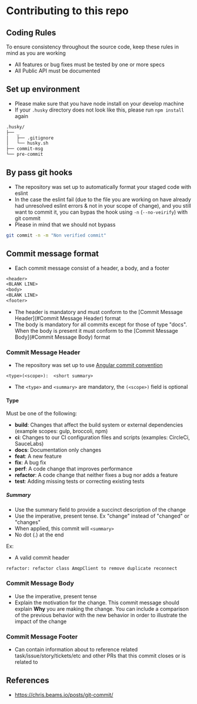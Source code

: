 # Contributing to this repo

## Coding Rules

To ensure consistency throughout the source code, keep these rules in mind as you are working
- All features or bug fixes must be tested by one or more specs
- All Public API must be documented

## Set up environment
- Please make sure that you have node install on your develop machine
- If your `.husky` directory does not look like this, please run `npm install` again
```bash
.husky/
├── _
│   ├── .gitignore
│   └── husky.sh
├── commit-msg
└── pre-commit
```

## By pass git hooks
- The repository was set up to automatically format your staged code with eslint
- In the case the eslint fail (due to the file you are working on have already had unresolved eslint errors & not in your scope of change), and you still want to commit it, you can bypas the hook using `-n` (`--no-veirify`) with git commit
- Please in mind that we should not bypass

```bash
git commit -n -m "Non verified commit"
```

## Commit message format
- Each commit message consist of a header, a body, and a footer

```txt
<header>
<BLANK LINE>
<body>
<BLANK LINE>
<footer>
```

- The header is mandatory and must conform to the [Commit Message Header](#Commit Message Header) format
- The body is mandatory for all commits except for those of type "docs". When the body is present it must conform to the [Commit Message Body](#Commit Message Body) format

### Commit Message Header

- The repository was set up to use [Angular commit convention](https://github.com/angular/angular/blob/master/CONTRIBUTING.md#-coding-rules)

```text
<type>(<scope>):  <short summary>
```
- The `<type>` and `<summary>` are mandatory, the `(<scope>)` field is optional

#### Type

Must be one of the following:

- **build**: Changes that affect the build system or external dependencies (example scopes: gulp, broccoli, npm)
- **ci**: Changes to our CI configuration files and scripts (examples: CircleCi, SauceLabs)
- **docs**: Documentation only changes
- **feat**: A new feature
- **fix**: A bug fix
- **perf**: A code change that improves performance
- **refactor**: A code change that neither fixes a bug nor adds a feature
- **test**: Adding missing tests or correcting existing tests

##### Summary

- Use the summary field to provide a succinct description of the change
- Use the imperative, present tense. Ex "change" instead of "changed" or "changes"
- When applied, this commit will `<summary>`
- No dot (.) at the end

Ex:

- A valid commit header
```
refactor: refactor class AmqpClient to remove duplicate reconnect
```

### Commit Message Body

- Use the imperative, present tense
- Explain the motivation for the change. This commit message should explain **Why** you are making the change. You can include a comparison of the previous behavior with the new behavior in order to illustrate the impact of the change

### Commit Message Footer

- Can contain information about to reference related task/issue/story/tickets/etc and other PRs that this commit closes or is related to


## References
- https://chris.beams.io/posts/git-commit/
